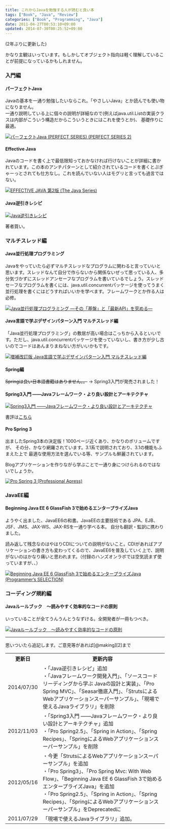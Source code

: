 ```yaml
---
title: これからJavaを勉強する人が読むと良い本
tags: ["Book", "Java", "Review"]
categories: ["Book", "Programming", "Java"]
date: 2011-04-27T00:53:10+09:00
updated: 2014-07-30T00:25:52+09:00
---
```


(2年ぶりに更新した)

かなり主観はいっています。もしかしてオブジェクト指向は軽く理解していることが前提になっているかもしれません。

### 入門編

#### パーフェクトJava
Javaの基本を一通り勉強したいならこれ。「やさしいJava」とか読んでも使い物になりません。<br>
一通り説明している上に個々の説明が詳細なので(例えばjava.util.Listの実装クラスは内部がこういう構造だからこういうときにはこれを使うとか)、
基礎作りに最適。

<a href="http://www.amazon.co.jp/exec/obidos/ASIN/4774139904/ikam-22/ref=nosim/" name="amazletlink" target="_blank"><img src="http://ecx.images-amazon.com/images/I/51sc1ff5eML._SL160_.jpg" alt="パーフェクトJava (PERFECT SERIES) (PERFECT SERIES 2)" style="border: none;" /></a>

#### Effective Java
Javaのコードを書く上で最低限知っておかなければ行けないことが詳細に書かれています。この本のアンチパターンとして紹介されているコードを書くとぷぎゃーっとされても仕方なし。これを読んでいない人はモグリと言っても過言ではない。

<a href="http://www.amazon.co.jp/EFFECTIVE-JAVA-%E7%AC%AC2%E7%89%88-Java-Series/dp/4621066056%3FSubscriptionId%3DAKIAJ7Y2FDFBWLT5HCQA%26tag%3Dikam-22%26linkCode%3Dsp1%26camp%3D2025%26creative%3D165953%26creativeASIN%3D4621066056"><img src="http://ecx.images-amazon.com/images/I/51lEBnUjJqL._SL160_.jpg" title="EFFECTIVE JAVA 第2版 (The Java Series)"></a>

#### Java逆引きレシピ

<a href="http://www.amazon.co.jp/Java%E9%80%86%E5%BC%95%E3%81%8D%E3%83%AC%E3%82%B7%E3%83%94-%E7%AB%B9%E6%B7%BB-%E7%9B%B4%E6%A8%B9/dp/4798122386%3FSubscriptionId%3DAKIAJ7Y2FDFBWLT5HCQA%26tag%3Dikam-22%26linkCode%3Dsp1%26camp%3D2025%26creative%3D165953%26creativeASIN%3D4798122386"><img src="http://ecx.images-amazon.com/images/I/51zd4FgU2gL._SL160_.jpg" title="Java逆引きレシピ"></a>

著者買い。

### マルチスレッド編
#### Java並行処理プログラミング

Javaをやっていたら必ずマルチスレッドなプログラムに関わると言っていいと思います。スレッドなんて自分で作らないから関係ないぜって思っている人、多分気づかずにスレッドアンセーフなプログラムを書いているでしょう。スレッドセーフなプログラムを書くには、java.util.concurrentパッケージを使ってうまく並行処理を書くにはどうすればいいかを学べます。フレームワークとか作る人は必修。

<a href="http://www.amazon.co.jp/exec/obidos/ASIN/4797337206/ikam-22/ref=nosim/" name="amazletlink" target="_blank"><img src="http://ecx.images-amazon.com/images/I/511lSU4bcXL._SL160_.jpg" alt="Java並行処理プログラミング ―その「基盤」と「最新API」を究める―" style="border: none;" /></a>

####  Java言語で学ぶデザインパターン入門 マルチスレッド編

「Java並行処理プログラミング」の敷居が高い場合はこっちから入るといいです。ただし、java.util.concurrentパッケージを使っていないし、書き方が少し古いのでコードはあんまりまねない方がいいかもです。

<a href="http://www.amazon.co.jp/exec/obidos/ASIN/4797331623/ikam-22/ref=nosim/" name="amazletlink" target="_blank"><img src="http://ecx.images-amazon.com/images/I/41R9eyP8jNL._SL160_.jpg" alt="増補改訂版 Java言語で学ぶデザインパターン入門 マルチスレッド編" style="border: none;" /></a>


#### Spring編
<s>Springは良い日本語書籍はありません。。</s> -> Spring3入門が発売されました！

#### Spring3入門 ――Javaフレームワーク・より良い設計とアーキテクチャ

<a href="http://www.amazon.co.jp/exec/obidos/ASIN/477415380X/ikam-22/ref=nosim/" name="amazletlink" target="_blank"><img src="http://ecx.images-amazon.com/images/I/5174QnHv0QL._SL160_.jpg" alt="Spring3入門 ――Javaフレームワーク・より良い設計とアーキテクチャ" style="border: none;" /></a>

書評は[こちら][1]

#### Pro Spring 3

出ましたSpring3本の決定版！1000ページ近くあり、かなりのボリュームですが、
その分、かなり網羅されています。3.1系で説明されており、3.1の機能もふまえた上で
最適な使用方法を選んでいる等、サンプルも鮮麗されています。

Blogアプリケーションを作りながら学ぶことで一通り身につけられるのではないでしょうか。

<a href="http://www.amazon.co.jp/exec/obidos/ASIN/1430241071/ikam-22/ref=nosim/" name="amazletlink" target="_blank"><img src="http://ecx.images-amazon.com/images/I/51Z4hwQl90L._SL160_.jpg" alt="Pro Spring 3 (Professional Apress)" style="border: none;" /></a>

### JavaEE編

#### Beginning Java EE 6 GlassFish 3で始めるエンタープライズJava
ようやく出ました、JavaEE6の和書。JavaEEの主要技術である
JPA、EJB、JSF、JMS、JAX-WS、JAX-RSを一通り学べる本。
自分も翻訳・監訳に携わりました。

読み返して残念なのはやはりCDIについての説明がないこと。CDIがあればアプリケーションの書き方も変わってくるので、JavaEE6を普及していく上で、説明がないのはかなり痛いと思われます。（付録のハンズオンラボでは空気読まず使っていますが、、）

<a href="http://www.amazon.co.jp/exec/obidos/ASIN/4798124605/ikam-22/ref=nosim/" name="amazletlink" target="_blank"><img src="http://ecx.images-amazon.com/images/I/517MsPjZfvL._SL160_.jpg" alt="Beginning Java EE 6 GlassFish 3で始めるエンタープライズJava (Programmer’s SELECTION)" style="border: none;" /></a>



### コーディング規約編

#### Javaルールブック　～読みやすく効率的なコードの原則
いっていることが全てうんうんとうなずける。全開発者が一冊もつべき。

<a href="http://www.amazon.co.jp/exec/obidos/ASIN/4774145475/ikam-22/ref=nosim/" name="amazletlink" target="_blank"><img src="http://ecx.images-amazon.com/images/I/51jRJJ2jLRL._SL160_.jpg" alt="Javaルールブック　～読みやすく効率的なコードの原則" style="border: none;" /></a>

<hr>
思いついたら追記します。ご意見等があれば[@making][2]まで

<table class="table table-bordered">
<tr>
  <th>更新日</th>
  <th>更新内容</th>
</tr>
<tr>
  <td>2014/07/30</td>
  <td>・「Java逆引きレシピ」追加<br>
         ・「Javaフレームワーク開発入門」、「ソースコードリーディングから学ぶ Javaの設計と実装」、「Pro Spring MVC」、「Seasar徹底入門」、「StrutsによるWebアプリケーションスーパーサンプル」、「現場で使えるJavaライブラリ」を削除</td>
</tr>
<tr>
  <td>2012/11/03</td>
  <td>・「Spring3入門 ――Javaフレームワーク・より良い設計とアーキテクチャ」追加<br>
         ・「Pro Spring2.5」、「Spring in Action」、「Spring Recipes」、「SpringによるWebアプリケーションスーパーサンプル」を削除</td>
</tr>
<tr>
  <td>2012/05/16</td>
  <td>・今更「StrutsによるWebアプリケーションスーパーサンプル」を追加<br>
         ・「Pro Spring3」、「Pro Spring Mvc: With Web Flow」、「Beginning Java EE 6 GlassFish 3で始めるエンタープライズJava」を追加<br>
         ・「Pro Spring2.5」、「Spring in Action」、「Spring Recipes」、「SpringによるWebアプリケーションスーパーサンプル」をDeprecatedに
   </td>
<tr>
  <td>2011/07/29 </td>
  <td>「現場で使えるJavaライブラリ」追加。</td>
</tr>
</table>


  [1]: http://blog.ik.am/entry/view/id/154/title/%E3%80%8CSpring3%E5%85%A5%E9%96%80%20%E2%80%95%E2%80%95Java%E3%83%95%E3%83%AC%E3%83%BC%E3%83%A0%E3%83%AF%E3%83%BC%E3%82%AF%E3%83%BB%E3%82%88%E3%82%8A%E8%89%AF%E3%81%84%E8%A8%AD%E8%A8%88%E3%81%A8%E3%82%A2%E3%83%BC%E3%82%AD%E3%83%86%E3%82%AF%E3%83%81%E3%83%A3%E3%80%8D%E3%82%92%E8%AA%AD%E3%82%93%E3%81%A0%E6%84%9F%E6%83%B3/
  [2]: http://twitter.com/making
